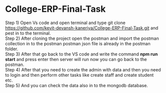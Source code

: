 # College-ERP-Final-Task <br>
Step 1) Open Vs code and open terminal and type git clone https://github.com/kevit-devansh-kaneriya/College-ERP-Final-Task.git and pest in to the terminal.<br>
Step 2) After cloning the project open the postman and import the postman collection in to the postman postman json file is already in the postman folder.<br>
Step 3) After that go back to the VS code and write the command **npm run start** and press enter then server will run now you can go back to the postman. <br>
Step 4) After that you need to create the admin with data and then you need to login and then perform other tasks like create staff and create student etc.<br>
Step 5) And you can check the data also in to the mongodb database.
